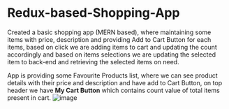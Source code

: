 # Redux-based-Shopping-App
Created a basic shopping app (MERN based), where maintaining some items with price, description and providing Add to Cart Button for each items, based on click we are adding items to cart and updating the count accordingly and based on items selections we are updating the selected item to back-end and retrieving the selected items on need.

App is providing some Favourite Products list, where we can see product details with their price and description and have add to Cart Button, on top header we have **My Cart Button** which contains count value of total items present in cart.
![image](https://github.com/hemant110800/Redux-based-Shopping-App/assets/48346161/3c281d98-b965-489c-b26c-6c033c88caee)

